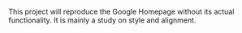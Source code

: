 This project will reproduce the Google Homepage without its actual functionality. It is mainly a study on style and alignment.
